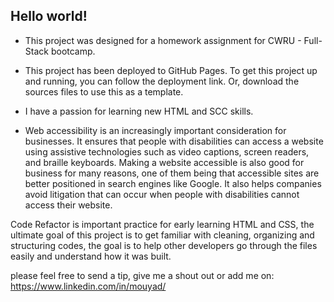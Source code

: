 ## Hello world!

* This project was designed for a homework assignment for CWRU - Full-Stack bootcamp.
* This project has been deployed to GitHub Pages. To get this project up and running, you can follow the deployment link. Or, download the sources files to use this as a template.
* I have a passion for learning new HTML and SCC skills. 

* Web accessibility is an increasingly important consideration for businesses. It ensures that people with disabilities can access a website using assistive technologies such as video captions, screen readers, and braille keyboards. Making a website accessible is also good for business for many reasons, one of them being that accessible sites are better positioned in search engines like Google. It also helps companies avoid litigation that can occur when people with disabilities cannot access their website.

Code Refactor is important practice for early learning HTML and CSS, the ultimate goal of this project is to get familiar with cleaning, organizing and structuring codes, the goal is to help other developers go through the files easily and understand how it was built.


please feel free to send a tip, give me a shout out or add me on: https://www.linkedin.com/in/mouyad/